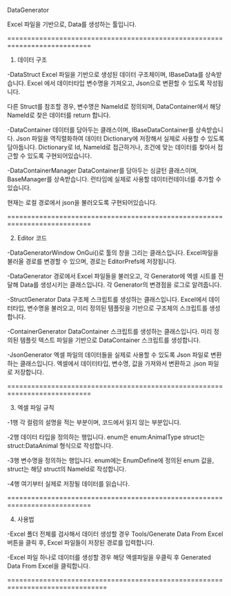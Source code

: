 DataGenerator

Excel 파일을 기반으로, Data를 생성하는 툴입니다.

===========================================================================

1. 데이터 구조

-DataStruct
Excel 파일을 기반으로 생성된 데이터 구조체이며, IBaseData를 상속받습니다.
Excel 에서 데이터타입 변수명을 가져오고, Json으로 변환할 수 있도록 작성됩니다.

다른 Struct를 참조할 경우, 변수명은 NameId로 정의되며, DataContainer에서 해당 NameId로 찾은 데이터를 return 합니다.

-DataContainer
데이터를 담아두는 클래스이며, IBaseDataContainer를 상속받습니다.
Json 파일을 역직렬화하여 데이터 Dictionary에 저장해서 실제로 사용할 수 있도록 담아둡니다.
Dictionary로 Id, NameId로 접근하거나, 조건에 맞는 데이터를 찾아서 접근할 수 있도록 구현되어있습니다.

-DataContainerManager
DataContainer를 담아두는 싱글턴 클래스이며, BaseManager를 상속받습니다.
런타임에 실제로 사용할 데이터컨테이너를 추가할 수 있습니다.

현재는 로컬 경로에서 json을 불러오도록 구현되어있습니다.

===========================================================================

2. Editor 코드

-DataGeneratorWindow
OnGui()로 툴의 창을 그리는 클래스입니다.
Excel파일을 불러올 경로를 변경할 수 있으며, 경로는 EditorPrefs에 저장됩니다.

-DataGenerator
경로에서 Excel 파일들을 불러오고, 각 Generator에 엑셀 시트를 전달해
Data를 생성시키는 클래스입니다.
각 Generator의 변경점을 로그로 알려줍니다.

-StructGenerator
Data 구조체 스크립트를 생성하는 클래스입니다.
Excel에서 데이터타입, 변수명을 불러오고, 미리 정의된 템플릿을 기반으로
구조체의 스크립트를 생성합니다.

-ContainerGenerator
DataContainer 스크립트를 생성하는 클래스입니다.
미리 정의된 템플릿 텍스트 파일을 기반으로 DataContainer 스크립트를 생성합니다.

-JsonGenerator
엑셀 파일의 데이터들을 실제로 사용할 수 있도록 Json 파일로 변환하는 클래스입니다.
엑셀에서 데이터타입, 변수명, 값을 가져와서 변환하고 .json 파일로 저장합니다.

===========================================================================

3. 엑셀 파일 규칙

-1행
각 컬럼의 설명을 적는 부분이며, 코드에서 읽지 않는 부분입니다.

-2행
데이터 타입을 정의하는 행입니다.
enum은 enum:AnimalType
struct는 struct:DataAnimal
형식으로 작성합니다.

-3행
변수명을 정의하는 행입니다. 
enum에는 EnumDefine에 정의된 enum 값을,
struct는 해당 struct의 NameId로 작성합니다.

-4행
여기부터 실제로 저장될 데이터를 읽습니다.

===========================================================================

4. 사용법

-Excel 폴더 전체를 검사해서 데이터 생성할 경우
Tools/Generate Data From Excel
버튼을 클릭 후, Excel 파일들이 저장된 경로를 입력합니다.

-Excel 파일 하나로 데이터를 생성할 경우
해당 엑셀파일을 우클릭 후 Generated Data From Excel을 클릭합니다.

===============================================================================
